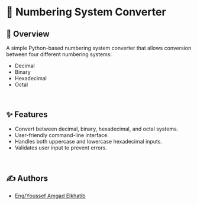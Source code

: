<h1>🔢 Numbering System Converter</h1>
<h2>📖 Overview</h2>
A simple Python-based numbering system converter that allows conversion between four different numbering systems:
<ul>
<li>Decimal</li>

<li>Binary</li>

<li>Hexadecimal</li>

<li>Octal</li>
</ul>

</br>
<h2>✨ Features</h2>
<ul>
<li>Convert between decimal, binary, hexadecimal, and octal systems.</li>
<li>User-friendly command-line interface.</li>
<li>Handles both uppercase and lowercase hexadecimal inputs.</li>
<li>Validates user input to prevent errors.</li>
</ul>

</br>
<h2>✍️ Authors</h2>

- [Eng/Youssef Amgad Elkhatib](https://github.com/YoussefElkhatib)



